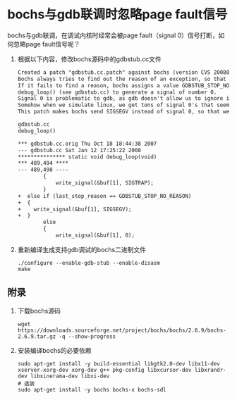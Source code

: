# bochs与gdb联调时忽略page fault信号

bochs与gdb联调，在调试内核时经常会被page fault（signal 0）信号打断，如何忽略page fault信号呢？

1. 根据以下内容，修改bochs源码中的gdbstub.cc文件

    ```txt
    Created a patch "gdbstub.cc.patch" against bochs (version CVS 20080110)
    Bochs always tries to find out the reason of an exception, so that it can generate the right signal for gdb.
    If it fails to find a reason, bochs assigns a value GDBSTUB_STOP_NO_REASON (see bochs.h), which causes
    debug_loop() (see gdbstub.cc) to generate a signal of number 0.
    Signal 0 is problematic to gdb, as gdb doesn't allow us to ignore it.
    Somehow when we simulate linux, we get tons of signal 0's that seem to be caused by page faults.
    This patch makes bochs send SIGSEGV instead of signal 0, so that we can ignore it in gdb.

    gdbstub.cc
    debug_loop()

    *** gdbstub.cc.orig Thu Oct 18 18:44:38 2007
    --- gdbstub.cc Sat Jan 12 17:25:22 2008
    *************** static void debug_loop(void)
    *** 489,494 ****
    --- 489,498 ----
            {
                write_signal(&buf[1], SIGTRAP);
            }
    +  else if (last_stop_reason == GDBSTUB_STOP_NO_REASON)
    +  {
    +    write_signal(&buf[1], SIGSEGV);
    +  }
            else
            {
                write_signal(&buf[1], 0);
    ```

2. 重新编译生成支持gdb调试的bochs二进制文件

    ```shell
    ./configure --enable-gdb-stub --enable-disasm
    make
    ```

## 附录

1. 下载bochs源码

    ```shell
    wget https://downloads.sourceforge.net/project/bochs/bochs/2.6.9/bochs-2.6.9.tar.gz -q --show-progress
    ```

2. 安装编译bochs的必要依赖

    ```shell
    sudo apt-get install -y build-essential libgtk2.0-dev libx11-dev xserver-xorg-dev xorg-dev g++ pkg-config libxcursor-dev libxrandr-dev libxinerama-dev libxi-dev
    # 选装
    sudo apt-get install -y bochs bochs-x bochs-sdl 
    ```